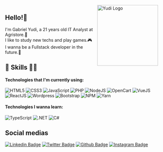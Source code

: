 <img align="right" width="200" alt="Yudi Logo" src="programming_img.png">

## Hello!👋
I'm Gabriel Yudi, a 21 years old IT Analyst at Agristore.🤠<br>
I like to study new techs and play games.🎮<br>
I wanna be a Fullstack developer in the future.🚀
## 💼 Skills 👨‍💻

#### Technologies that I'm currently using:
  
![HTML5](https://img.shields.io/badge/HTML5-E34F26?style=flat&logo=html5&logoColor=white)
![CSS3](https://img.shields.io/badge/CSS3-1572B6?style=flat&logo=css3&logoColor=white)
![JavaScript](https://img.shields.io/badge/JavaScript-F7DF1E?style=flat&logo=javascript&logoColor=black)
![PHP](https://img.shields.io/badge/PHP-7377ad?style=flat&logo=php&logoColor=white)
![NodeJS](https://img.shields.io/badge/Node.js-339933?style=flat&logo=nodedotjs&logoColor=white)
![OpenCart](https://img.shields.io/badge/OpenCart-007cbc?style=flat&logo=opencart&logoColor=white)
![VueJS](https://img.shields.io/badge/Vue.js-35495E?style=flat&logo=vuedotjs&logoColor=4FC08D)
![ReactJS](https://img.shields.io/badge/React.js-35495E?style=flat&logo=react&logoColor=00DCFF)
![Wordpress](https://img.shields.io/badge/Wordpress-007095?style=flat&logo=wordpress&logoColor=white)
![Bootstrap](https://img.shields.io/badge/Bootstrap-563D7C?style=flat&logo=bootstrap&logoColor=white)
![NPM](https://img.shields.io/badge/npm-CB3837?style=flat&logo=npm&logoColor=white)
![Yarn](https://img.shields.io/badge/Yarn-2C8EBB?style=flat&logo=yarn&logoColor=white)
  
#### Technologies I wanna learn:

![TypeScript](https://img.shields.io/badge/TypeScript-007ACC?style=flat&logo=typescript&logoColor=white)
![.NET](https://img.shields.io/badge/.NET-561ba3?style=flat&logo=dotnet&logoColor=fff)
![C#](https://img.shields.io/badge/C%23-561ba3?style=flat&logo=c-sharp&logoColor=fff)


## Social medias

[![Linkedin Badge](https://img.shields.io/badge/yudistation-blue?style=flat-square&logo=Linkedin&logoColor=white&link=https://www.linkedin.com/yudistation)](https://www.linkedin.com/in/yudistation/)
[![Twitter Badge](https://img.shields.io/badge/yudistation-1ca0f1?style=flat&labelColor=1ca0f1&logo=twitter&logoColor=white&link=https://twitter.com/yudistation)](https://twitter.com/yudistation)
[![Github Badge](https://img.shields.io/badge/yudistation-24292e?style=flat&logo=Github&logoColor=white&link=https://github.com/yudistation)](https://github.com/yudistation)
[![Instagram Badge](https://img.shields.io/badge/yudistation-e4405f?style=flat-square&labelColor=f94877&logo=instagram&logoColor=white&link=https://https://www.instagram.com/yudistation/)](https://www.instagram.com/yudistation/)
 
<!---
yudistation/yudistation is a ✨ special ✨ repository because its `README.md` (this file) appears on your GitHub profile.
You can click the Preview link to take a look at your changes.
--->
